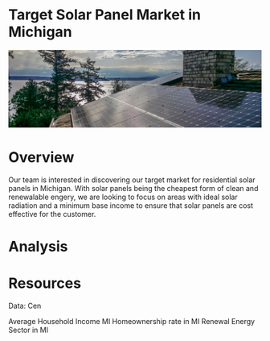 # Target Solar Panel Market in Michigan 

![solar](Visuals/solar.png)

# Overview

Our team is interested in discovering our target market for residential solar panels in Michigan. With solar panels being the cheapest form of clean and renewalable engery, we are looking to focus on areas with ideal solar radiation and a minimum base income to ensure that solar panels are cost effective for the customer.


# Analysis





# Resources

Data: 
Cen


Average Household Income MI
Homeownership rate in MI
Renewal Energy Sector in MI


